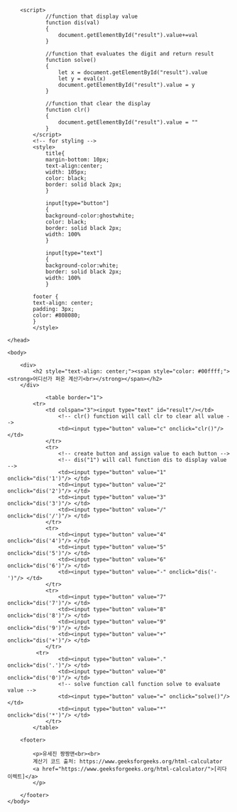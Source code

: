<html>
	<head>
		<title> 유세진의 코딩 도전기</title>
		
		<script> 
         		//function that display value 
         		function dis(val) 
         		{ 
             		document.getElementById("result").value+=val 
         		} 
           
         		//function that evaluates the digit and return result 
         		function solve() 
         		{ 
             		let x = document.getElementById("result").value 
             		let y = eval(x) 
             		document.getElementById("result").value = y 
         		} 
           
         		//function that clear the display 
         		function clr() 
         		{ 
             		document.getElementById("result").value = "" 
         		} 
      		</script> 
      		<!-- for styling -->
      		<style> 
         		title{ 
         		margin-bottom: 10px; 
         		text-align:center; 
         		width: 105px; 
         		color: black; 
         		border: solid black 2px; 
         		} 
  
         		input[type="button"] 
         		{ 
        		background-color:ghostwhite; 
         		color: black; 
         		border: solid black 2px; 
         		width: 100%
         		} 
  
         		input[type="text"] 
         		{ 
         		background-color:white; 
         		border: solid black 2px; 
         		width: 100%
         		} 
			
			footer {
 			text-align: center;
 			padding: 3px;
			color: #808080;
			}
      		</style> 
		
	</head>
	
	<body>
	
		<div>
			<h2 style="text-align: center;"><span style="color: #00ffff;"><strong>어디선가 퍼온 계산기<br></strong></span></h2>
		</div>
	
      			<table border="1"> 
		 	<tr> 
          		<td colspan="3"><input type="text" id="result"/></td> 
            		<!-- clr() function will call clr to clear all value -->
            		<td><input type="button" value="c" onclick="clr()"/> </td> 
         		</tr> 
         		<tr> 
            		<!-- create button and assign value to each button -->
            		<!-- dis("1") will call function dis to display value -->
            		<td><input type="button" value="1" onclick="dis('1')"/> </td> 
            		<td><input type="button" value="2" onclick="dis('2')"/> </td> 
            		<td><input type="button" value="3" onclick="dis('3')"/> </td> 
            		<td><input type="button" value="/" onclick="dis('/')"/> </td> 
         		</tr> 
         		<tr> 
            		<td><input type="button" value="4" onclick="dis('4')"/> </td> 
            		<td><input type="button" value="5" onclick="dis('5')"/> </td> 
            		<td><input type="button" value="6" onclick="dis('6')"/> </td> 
            		<td><input type="button" value="-" onclick="dis('-')"/> </td> 
         		</tr> 
         		<tr> 
            		<td><input type="button" value="7" onclick="dis('7')"/> </td> 
            		<td><input type="button" value="8" onclick="dis('8')"/> </td> 
            		<td><input type="button" value="9" onclick="dis('9')"/> </td> 
            		<td><input type="button" value="+" onclick="dis('+')"/> </td> 
         		</tr> 
			 <tr> 
            		<td><input type="button" value="." onclick="dis('.')"/> </td> 
            		<td><input type="button" value="0" onclick="dis('0')"/> </td> 
            		<!-- solve function call function solve to evaluate value -->
            		<td><input type="button" value="=" onclick="solve()"/> </td> 
            		<td><input type="button" value="*" onclick="dis('*')"/> </td> 
         		</tr> 
      		</table> 
	
		<footer>
		
			<p>유세진 짱짱맨<br><br>
			계산기 코드 출처: https://www.geeksforgeeks.org/html-calculator
			<a href="https://www.geeksforgeeks.org/html-calculator/">[리다이렉트]</a>
			</p>
		
		</footer>
	</body>
	
</html>
